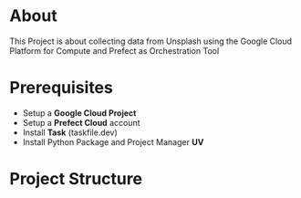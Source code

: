 # About
This Project is about collecting data from Unsplash using the Google Cloud Platform 
for Compute and Prefect as Orchestration Tool

# Prerequisites
- Setup a **Google Cloud Project**
- Setup a **Prefect Cloud** account
- Install **Task** (taskfile.dev)
- Install Python Package and Project Manager **UV**

# Project Structure